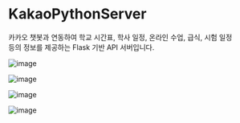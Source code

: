 # KakaoPythonServer

카카오 챗봇과 연동하여 학교 시간표, 학사 일정, 온라인 수업, 급식, 시험 일정   
등의 정보를 제공하는 Flask 기반 API 서버입니다.

![image](https://github.com/user-attachments/assets/fc2fe61d-ed51-47f1-bf98-aa8eca9b6d44)

![image](https://github.com/user-attachments/assets/7b6a2ace-4b57-4ab0-b135-2141b9bcb685)

![image](https://github.com/user-attachments/assets/2e2e73c6-6c7b-430b-835f-0850ddb5ea0e)

![image](https://github.com/user-attachments/assets/72342a09-6e99-4e04-ad59-375067fbab60)
